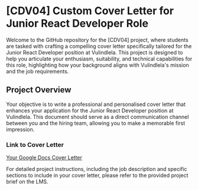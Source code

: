 # [CDV04] Custom Cover Letter for Junior React Developer Role

Welcome to the GitHub repository for the [CDV04] project, where students are tasked with crafting a compelling cover letter specifically tailored for the Junior React Developer position at Vulindlela. This project is designed to help you articulate your enthusiasm, suitability, and technical capabilities for this role, highlighting how your background aligns with Vulindlela's mission and the job requirements.

## Project Overview

Your objective is to write a professional and personalised cover letter that enhances your application for the Junior React Developer position at Vulindlela. This document should serve as a direct communication channel between you and the hiring team, allowing you to make a memorable first impression.

### Link to Cover Letter
[Your Google Docs Cover Letter](<[insert your Google Docs link here](https://docs.google.com/document/d/1lfHBHjxUscW35h3CYam8raR4QNeWXypmQYNhAQsim24/edit)>)

For detailed project instructions, including the job description and specific sections to include in your cover letter, please refer to the provided project brief on the LMS.

